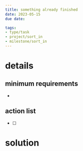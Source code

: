 ```yaml
---
title: something already finished
date: 2023-05-15
due date: 

tags:
- type/task
- project/sort_in
- milestone/sort_in
---
```


# details


## minimum requirements
- 

## action list
- [ ] 

# solution
